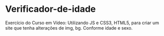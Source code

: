 # Verificador-de-idade
Exercício do Curso em Vídeo: Utilizando JS e CSS3, HTML5, para criar um site que tenha alterações de img, bg. Conforme idade e sexo.
